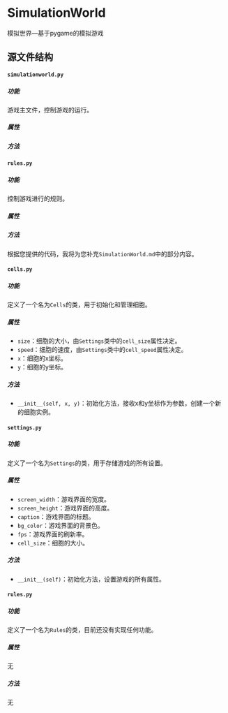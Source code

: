 # SimulationWorld

模拟世界—基于pygame的模拟游戏

## 源文件结构

#### ```simulationworld.py```

##### 功能

游戏主文件，控制游戏的运行。

##### 属性



##### 方法



#### ```rules.py```

##### 功能

控制游戏进行的规则。

##### 属性



##### 方法



根据您提供的代码，我将为您补充`SimulationWorld.md`中的部分内容。

#### ```cells.py```

##### 功能

定义了一个名为`Cells`的类，用于初始化和管理细胞。

##### 属性

- `size`：细胞的大小，由`Settings`类中的`cell_size`属性决定。
- `speed`：细胞的速度，由`Settings`类中的`cell_speed`属性决定。
- `x`：细胞的x坐标。
- `y`：细胞的y坐标。

##### 方法

- `__init__(self, x, y)`：初始化方法，接收x和y坐标作为参数，创建一个新的细胞实例。

#### ```settings.py```

##### 功能

定义了一个名为`Settings`的类，用于存储游戏的所有设置。

##### 属性

- `screen_width`：游戏界面的宽度。
- `screen_height`：游戏界面的高度。
- `caption`：游戏界面的标题。
- `bg_color`：游戏界面的背景色。
- `fps`：游戏界面的刷新率。
- `cell_size`：细胞的大小。

##### 方法

- `__init__(self)`：初始化方法，设置游戏的所有属性。

#### ```rules.py```

##### 功能

定义了一个名为`Rules`的类，目前还没有实现任何功能。

##### 属性

无

##### 方法

无





